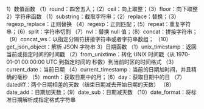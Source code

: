 1）数值函数
（1）round：四舍五入；（2）ceil：向上取整；（3）floor：向下取整
2）字符串函数
（1）substring：截取字符串；（2）replace：替换；（3）regexp_replace：正则替换
（4）regexp：正则匹配；（5）repeat：重复字符串；（6）split：字符串切割
（7）nvl：替换 null 值；（8）concat：拼接字符串；
（9）concat_ws：以指定分隔符拼接字符串或者字符串数组；
（10）get_json_object：解析 JSON 字符串
3）日期函数
（1）unix_timestamp：返回当前或指定时间的时间戳
（2）from_unixtime：转化 UNIX 时间戳（从 1970-01-01 00:00:00 UTC 到指定时间的
秒数）到当前时区的时间格式
（3）current_date：当前日期
（4）current_timestamp：当前的日期加时间，并且精确的毫秒
（5）month：获取日期中的月；（6）day：获取日期中的日
（7）datediff：两个日期相差的天数（结束日期减去开始日期的天数）
（8）date_add：日期加天数；（9）date_sub：日期减天数
（10）date_format：将标准日期解析成指定格式字符串